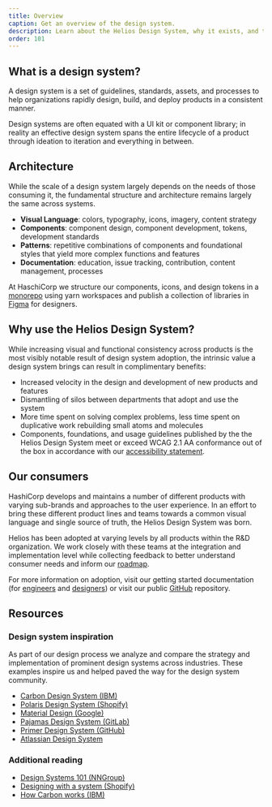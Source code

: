 ```yaml
---
title: Overview
caption: Get an overview of the design system.
description: Learn about the Helios Design System, why it exists, and the strategy behind the system.
order: 101
---
```


## What is a design system?

A design system is a set of guidelines, standards, assets, and processes to help organizations rapidly design, build, and deploy products in a consistent manner.

Design systems are often equated with a UI kit or component library; in reality an effective design system spans the entire lifecycle of a product through ideation to iteration and everything in between.

## Architecture

While the scale of a design system largely depends on the needs of those consuming it, the fundamental structure and architecture remains largely the same across systems.

- **Visual Language**: colors, typography, icons, imagery, content strategy
- **Components**: component design, component development, tokens, development standards
- **Patterns**: repetitive combinations of components and foundational styles that yield more complex functions and features
- **Documentation**: education, issue tracking, contribution, content management, processes

At HaschiCorp we structure our components, icons, and design tokens in a [monorepo](https://github.com/hashicorp/design-system) using yarn workspaces and publish a collection of libraries in [Figma](https://www.figma.com/files/team/1030156573400567478) for designers.

## Why use the Helios Design System?

While increasing visual and functional consistency across products is the most visibly notable result of design system adoption, the intrinsic value a design system brings can result in complimentary benefits:

- Increased velocity in the design and development of new products and features
- Dismantling of silos between departments that adopt and use the system
- More time spent on solving complex problems, less time spent on duplicative work rebuilding small atoms and molecules
- Components, foundations, and usage guidelines published by the the Helios Design System meet or exceed WCAG 2.1 AA conformance out of the box in accordance with our [accessibility statement](/about/accessibility-statement).

## Our consumers

HashiCorp develops and maintains a number of different products with varying sub-brands and approaches to the user experience. In an effort to bring these different product lines and teams towards a common visual language and single source of truth, the Helios Design System was born.

Helios has been adopted at varying levels by all products within the R&D organization. We work closely with these teams at the integration and implementation level while collecting feedback to better understand consumer needs and inform our [roadmap](https://go.hashi.co/hds-rollout).

For more information on adoption, visit our getting started documentation (for [engineers](/getting-started/for-engineers) and [designers](/getting-started/for-designers)) or visit our public [GitHub](https://github.com/hashicorp/design-system) repository.

## Resources

### Design system inspiration

As part of our design process we analyze and compare the strategy and implementation of prominent design systems across industries. These examples inspire us and helped paved the way for the design system community.

- [Carbon Design System (IBM)](https://carbondesignsystem.com/)
- [Polaris Design System (Shopify)](https://polaris.shopify.com/)
- [Material Design (Google)](https://m3.material.io/)
- [Pajamas Design System (GitLab)](https://design.gitlab.com/)
- [Primer Design System (GitHub)](https://primer.style/)
- [Atlassian Design System](https://atlassian.design/)

### Additional reading

- [Design Systems 101 (NNGroup)](https://www.nngroup.com/articles/design-systems-101/)
- [Designing with a system (Shopify)](https://polaris.shopify.com/contributing/designing-with-a-system)
- [How Carbon works (IBM)](https://next.carbondesignsystem.com/about-carbon/how-carbon-works#the-carbon-ecosystem)
